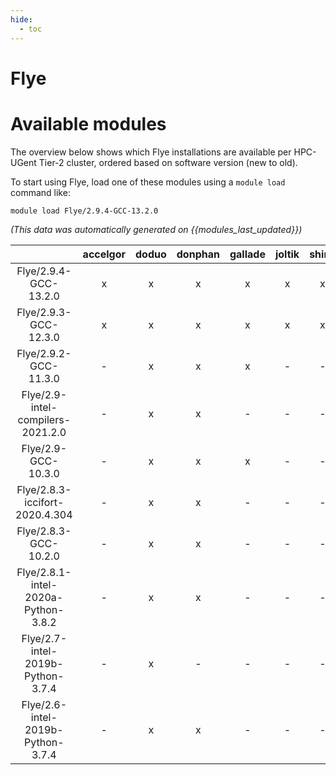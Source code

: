 ```yaml
---
hide:
  - toc
---
```


Flye
====

# Available modules


The overview below shows which Flye installations are available per HPC-UGent Tier-2 cluster, ordered based on software version (new to old).

To start using Flye, load one of these modules using a `module load` command like:

```shell
module load Flye/2.9.4-GCC-13.2.0
```

*(This data was automatically generated on {{modules_last_updated}})*  

| |accelgor|doduo|donphan|gallade|joltik|shinx|
| :---: | :---: | :---: | :---: | :---: | :---: | :---: |
|Flye/2.9.4-GCC-13.2.0|x|x|x|x|x|x|
|Flye/2.9.3-GCC-12.3.0|x|x|x|x|x|x|
|Flye/2.9.2-GCC-11.3.0|-|x|x|x|-|-|
|Flye/2.9-intel-compilers-2021.2.0|-|x|x|-|-|-|
|Flye/2.9-GCC-10.3.0|-|x|x|x|-|-|
|Flye/2.8.3-iccifort-2020.4.304|-|x|x|-|-|-|
|Flye/2.8.3-GCC-10.2.0|-|x|x|-|-|-|
|Flye/2.8.1-intel-2020a-Python-3.8.2|-|x|x|-|-|-|
|Flye/2.7-intel-2019b-Python-3.7.4|-|x|-|-|-|-|
|Flye/2.6-intel-2019b-Python-3.7.4|-|x|x|-|-|-|
